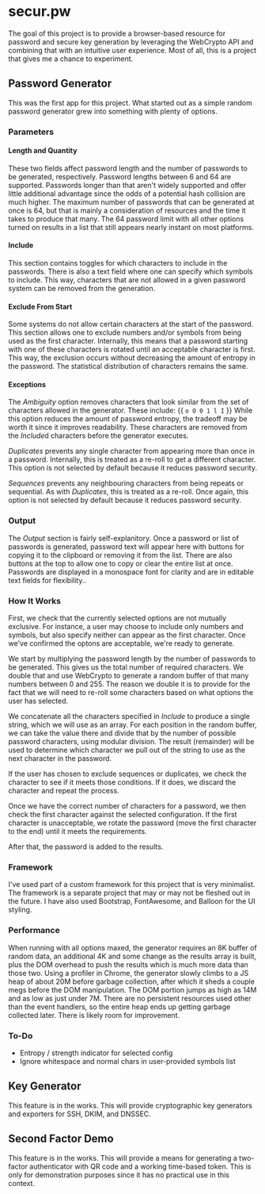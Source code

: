 # secur.pw

The goal of this project is to provide a browser-based resource for password and secure key generation by leveraging the WebCrypto API and combining that with an intuitive user experience. Most of all, this is a project that gives me a chance to experiment.

## Password Generator
This was the first app for this project. What started out as a simple random password generator grew into something with plenty of options.

### Parameters
#### Length and Quantity
These two fields affect password length and the number of passwords to be generated, respectively. Password lengths between 6 and 64 are supported. Passwords longer than that aren't widely supported and offer little additional advantage since the odds of a potential hash collision are much higher. The maximum number of passwords that can be generated at once is 64, but that is mainly a consideration of resources and the time it takes to produce that many. The 64 password limit with all other options turned on results in a list that still appears nearly instant on most platforms.

#### Include
This section contains toggles for which characters to include in the passwords. There is also a text field where one can specify which symbols to include. This way, characters that are not allowed in a given password system can be removed from the generation.

#### Exclude From Start
Some systems do not allow certain characters at the start of the password. This section allows one to exclude numbers and/or symbols from being used as the first character. Internally, this means that a password starting with one of these characters is rotated until an acceptable character is first. This way, the exclusion occurs without decreasing the amount of entropy in the password. The statistical distribution of characters remains the same.

#### Exceptions
The *Ambiguity* option removes characters that look similar from the set of characters allowed in the generator. These include:  {{ `o O 0 1 l I` }} While this option reduces the amount of password entropy, the tradeoff may be worth it since it improves readability. These characters are removed from the *Include*d characters before the generator executes.

*Duplicates* prevents any single character from appearing more than once in a password. Internally, this is treated as a re-roll to get a different character. This option is not selected by default because it reduces password security.

*Sequences* prevents any neighbouring characters from being repeats or sequential. As with *Duplicates*, this is treated as a re-roll. Once again, this option is not selected by default because it reduces password security.

### Output
The *Output* section is fairly self-explanitory. Once a password or list of passwords is generated, password text will appear here with buttons for copying it to the clipboard or removing it from the list. There are also buttons at the top to allow one to copy or clear the entire list at once. Passwords are displayed in a monospace font for clarity and are in editable text fields for flexibility..

### How It Works

First, we check that the currently selected options are not mutually exclusive. For instance, a user may choose to include only numbers and symbols, but also specify neither can appear as the first character. Once we've confirmed the optons are acceptable, we're ready to generate.

We start by multiplying the password length by the number of passwords to be generated. This gives us the total number of required characters. We double that and use WebCrypto to generate a random buffer of that many numbers between 0 and 255. The reason we double it is to provide for the fact that we will need to re-roll some characters based on what options the user has selected.

We concatenate all the characters specified in *Include* to produce a single string, which we will use as an array. For each position in the random buffer, we can take the value there and divide that by the number of possible password characters, using modular division. The result (remainder) will be used to determine which character we pull out of the string to use as the next character in the password. 

If the user has chosen to exclude sequences or duplicates, we check the character to see if it meets those conditions. If it does, we discard the character and repeat the process.

Once we have the correct number of characters for a password, we then check the first character against the selected configuration. If the first character is unacceptable, we rotate the password (move the first character to the end) until it meets the requirements.

After that, the password is added to the results.

### Framework
I've used part of a custom framework for this project that is very minimalist. The framework is a separate project that may or may not be fleshed out in the future. I have also used Bootstrap, FontAwesome, and Balloon for the UI styling.

### Performance
When running with all options maxed, the generator requires an 8K buffer of random data, an additional 4K and some change as the results array is built, plus the DOM overhead to push the results which is much more data than those two. Using a profiler in Chrome, the generator slowly climbs to a JS heap of about 20M before garbage collection, after which it sheds a couple megs before the DOM manipulation. The DOM portion jumps as high as 14M and as low as just under 7M. There are no persistent resources used other than the event handlers, so the entire heap ends up getting garbage collected later. There is likely room for improvement.

### To-Do
* Entropy / strength indicator for selected config
* Ignore whitespace and normal chars in user-provided symbols list


## Key Generator
This feature is in the works. This will provide cryptographic key generators and exporters for SSH, DKIM, and DNSSEC.

## Second Factor Demo
This feature is in the works. This will provide a means for generating a two-factor authenticator with QR code and a working time-based token. This is only for demonstration purposes since it has no practical use in this context.